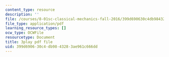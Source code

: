 ```yaml
---
content_type: resource
description: ''
file: /courses/8-01sc-classical-mechanics-fall-2016/399d690630c4db9843283ae961c666dd_OwNr82QgkP8.pdf
file_type: application/pdf
learning_resource_types: []
ocw_type: OCWFile
resourcetype: Document
title: 3play pdf file
uid: 399d6906-30c4-db98-4328-3ae961c666dd
---
```

